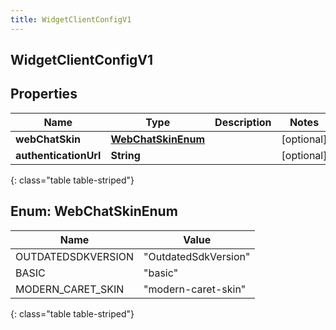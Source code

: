 ```yaml
---
title: WidgetClientConfigV1
---
```

## WidgetClientConfigV1


## Properties

| Name | Type | Description | Notes |
| ------------ | ------------- | ------------- | ------------- |
| **webChatSkin** | [**WebChatSkinEnum**](#WebChatSkinEnum) |  |  [optional] |
| **authenticationUrl** | **String** |  |  [optional] |
{: class="table table-striped"}


<a name="WebChatSkinEnum"></a>

## Enum: WebChatSkinEnum

| Name | Value |
| ---- | ----- |
| OUTDATEDSDKVERSION | &quot;OutdatedSdkVersion&quot; |
| BASIC | &quot;basic&quot; |
| MODERN_CARET_SKIN | &quot;modern-caret-skin&quot; |
{: class="table table-striped"}



